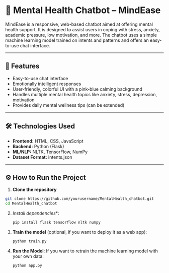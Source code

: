 # 🧠 Mental Health Chatbot – MindEase

MindEase is a responsive, web-based chatbot aimed at offering mental health support. It is designed to assist users in coping with stress, anxiety, academic pressure, low motivation, and more. The chatbot uses a simple machine learning model trained on intents and patterns and offers an easy-to-use chat interface.

---

## 🚀 Features

- Easy-to-use chat interface
- Emotionally intelligent responses
- User-friendly, colorful UI with a pink-blue calming background
- Handles multiple mental health topics like anxiety, stress, depression, motivation
- Provides daily mental wellness tips (can be extended)

---

## 🛠️ Technologies Used

- **Frontend:** HTML, CSS, JavaScript
- **Backend:** Python (Flask)
- **ML/NLP:** NLTK, TensorFlow, NumPy
- **Dataset Format:** intents.json

---

## ⚙️ How to Run the Project

1. **Clone the repository**

```bash
git clone https://github.com/yourusername/MentalHealth_chatbot.git
cd MentalHealth_chatbot
```
2. *Install dependencies**:
    ```bash
    pip install flask tensorflow nltk numpy
    ```

3. **Train the model** (optional, if you want to deploy it as a web app):
    ```bash
    python train.py
    ```

4. **Run the Model**:
    If you want to retrain the machine learning model with your own data:
    ```bash
    python app.py
    ```


